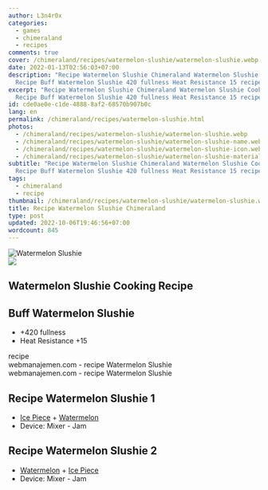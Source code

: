 ```yaml
---
author: L3n4r0x
categories:
  - games
  - chimeraland
  - recipes
comments: true
cover: /chimeraland/recipes/watermelon-slushie/watermelon-slushie.webp
date: 2022-01-13T02:56:03+07:00
description: "Recipe Watermelon Slushie Chimeraland Watermelon Slushie Cooking
  Recipe Buff Watermelon Slushie 420 fullness Heat Resistance 15 recipe "
excerpt: "Recipe Watermelon Slushie Chimeraland Watermelon Slushie Cooking
  Recipe Buff Watermelon Slushie 420 fullness Heat Resistance 15 recipe "
id: cde0ae0e-c1de-4888-8af2-68570b907b0c
lang: en
permalink: /chimeraland/recipes/watermelon-slushie.html
photos:
  - /chimeraland/recipes/watermelon-slushie/watermelon-slushie.webp
  - /chimeraland/recipes/watermelon-slushie/watermelon-slushie-name.webp
  - /chimeraland/recipes/watermelon-slushie/watermelon-slushie-icon.webp
  - /chimeraland/recipes/watermelon-slushie/watermelon-slushie-material.webp
subtitle: "Recipe Watermelon Slushie Chimeraland Watermelon Slushie Cooking
  Recipe Buff Watermelon Slushie 420 fullness Heat Resistance 15 recipe "
tags:
  - chimeraland
  - recipe
thumbnail: /chimeraland/recipes/watermelon-slushie/watermelon-slushie.webp
title: Recipe Watermelon Slushie Chimeraland
type: post
updated: 2022-10-06T19:46:56+07:00
wordcount: 845
---
```


<link
  rel="stylesheet"
  href="https://rawcdn.githack.com/dimaslanjaka/Web-Manajemen/870a349/css/bootstrap-5-3-0-alpha3-wrapper.css"
/>
<section id="bootstrap-wrapper">
  <div data-bs-theme="dark">
    <div class="card mb-2">
      <div class="card-body">
        <div class="row g-0">
          <div class="col-sm-4 position-relative mb-2">
            <img
              src="https://www.webmanajemen.com/chimeraland/recipes/watermelon-slushie/watermelon-slushie-material.webp"
              class="card-img fit-cover w-100 h-100"
              alt="Watermelon Slushie"
              data-fancybox="true"
            />
          </div>
          <div class="col-sm-8 mb-2">
            <div class="card-body">
              <div class="d-flex flex-row align-items-center mb-3">
                <img
                  class="d-inline-block me-2"
                  src="https://www.webmanajemen.com/chimeraland/recipes/watermelon-slushie/watermelon-slushie-icon.webp"
                  width="auto"
                  height="auto"
                  style="vertical-align: middle"
                />
                <h2 class="fs-5">Watermelon Slushie Cooking Recipe</h2>
              </div>
              <h2 class="card-title fs-5">Buff Watermelon Slushie</h2>
              <div class="card-text">
                <ul>
                  <li>+420 fullness</li>
                  <li>Heat Resistance +15</li>
                </ul>
              </div>
              <span class="badge rounded-pill">recipe</span>
            </div>
            <div class="card-footer text-end text-muted mt-auto">
              webmanajemen.com - recipe Watermelon Slushie
            </div>
          </div>
        </div>
      </div>
      <div class="card-footer text-end text-muted">
        webmanajemen.com - recipe Watermelon Slushie
      </div>
    </div>
    <div class="row mb-2">
      <div class="col-12 col-lg-6 recipe-item mb-2">
        <div class="card">
          <div class="card-body">
            <h2 class="card-title fs-5">Recipe Watermelon Slushie 1</h2>
            <div class="card-text">
              <ul>
                <li>
                  <a
                    class="text-decoration-none text-primary"
                    href="/chimeraland/materials/ice-piece.html"
                    >Ice Piece</a
                  ><span> + </span
                  ><a
                    class="text-decoration-none text-primary"
                    href="/chimeraland/materials/watermelon.html"
                    >Watermelon</a
                  >
                </li>
                <li>Device: Mixer - Jam</li>
              </ul>
            </div>
          </div>
        </div>
      </div>
      <div class="col-12 col-lg-6 recipe-item mb-2">
        <div class="card">
          <div class="card-body">
            <h2 class="card-title fs-5">Recipe Watermelon Slushie 2</h2>
            <div class="card-text">
              <ul>
                <li>
                  <a
                    class="text-decoration-none text-primary"
                    href="/chimeraland/materials/watermelon.html"
                    >Watermelon</a
                  ><span> + </span
                  ><a
                    class="text-decoration-none text-primary"
                    href="/chimeraland/materials/ice-piece.html"
                    >Ice Piece</a
                  >
                </li>
                <li>Device: Mixer - Jam</li>
              </ul>
            </div>
          </div>
        </div>
      </div>
    </div>
  </div>
</section>